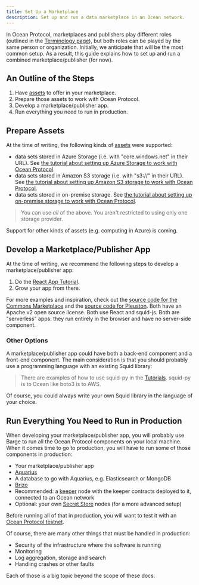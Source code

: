 ```yaml
---
title: Set Up a Marketplace
description: Set up and run a data marketplace in an Ocean network.
---
```


In Ocean Protocol, marketplaces and publishers play different roles (outlined in the [Terminology page](/concepts/terminology/)), but both roles can be played by the same person or organization. Initially, we anticipate that will be the most common setup. As a result, this guide explains how to set up and run a combined marketplace/publisher (for now).

## An Outline of the Steps

1. Have [assets](/concepts/terminology/#asset-or-data-asset) to offer in your marketplace.
1. Prepare those assets to work with Ocean Protocol.
1. Develop a marketplace/publisher app.
1. Run everything you need to run in production.

## Prepare Assets

At the time of writing, the following kinds of [assets](/concepts/terminology/#asset-or-data-asset) were supported:

- data sets stored in Azure Storage (i.e. with "core.windows.net" in their URL). See [the tutorial about setting up Azure Storage to work with Ocean Protocol](/tutorials/azure-for-brizo/).
- data sets stored in Amazon S3 storage (i.e. with "s3://" in their URL). See [the tutorial about setting up Amazon S3 storage to work with Ocean Protocol](/tutorials/amazon-s3-for-brizo/).
- data sets stored in on-premise storage. See [the tutorial about setting up on-premise storage to work with Ocean Protocol](/tutorials/on-premise-for-brizo/).

> You can use _all_ of the above. You aren't restricted to using only one storage provider.

Support for other kinds of assets (e.g. computing in Azure) is coming.

## Develop a Marketplace/Publisher App

At the time of writing, we recommend the following steps to develop a marketplace/publisher app:

1. Do the [React App Tutorial](/tutorials/react-setup/).
2. Grow your app from there.

For more examples and inspiration, check out the [source code for the Commons Marketplace](https://github.com/oceanprotocol/commons) and the [source code for Pleuston](https://github.com/oceanprotocol/pleuston). Both have an Apache v2 open source license. Both use React and squid-js. Both are "serverless" apps: they run entirely in the browser and have no server-side component.

<repo name="commons"></repo>
<repo name="pleuston"></repo>

### Other Options

A marketplace/publisher app could have both a back-end component and a front-end component. The main consideration is that you should probably use a programming language with an existing Squid library:

<repo name="squid-js"></repo>
<repo name="squid-py"></repo>
<repo name="squid-java"></repo>

> There are examples of how to use squid-py in the [Tutorials](/tutorials/introduction/). squid-py is to Ocean like boto3 is to AWS.

Of course, you could always write your own Squid library in the language of your choice.

## Run Everything You Need to Run in Production

When developing your marketplace/publisher app, you will probably use Barge to run all the Ocean Protocol components on your local machine. When it comes time to go to production, you will have to run some of those components in production:

- Your marketplace/publisher app
- [Aquarius](/concepts/components/#aquarius)
- A database to go with Aquarius, e.g. Elasticsearch or MongoDB
- [Brizo](/concepts/components/#brizo)
- Recommended: a [keeper](/concepts/components/#keeper) node with the keeper contracts deployed to it, connected to an Ocean network
- Optional: your own [Secret Store](/concepts/components/#secret-store) nodes (for a more advanced setup)

Before running all of that in production, you will want to test it with an [Ocean Protocol testnet](/concepts/testnets/).

Of course, there are many other things that must be handled in production:

- Security of the infrastructure where the software is running
- Monitoring
- Log aggregation, storage and search
- Handling crashes or other faults

Each of those is a big topic beyond the scope of these docs.
